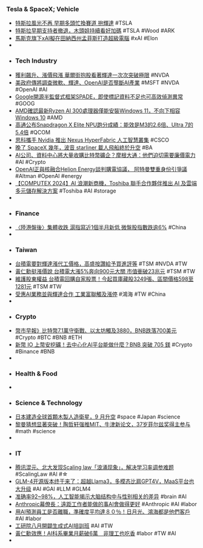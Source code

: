 ### Tesla & SpaceX; Vehicle
- [特斯拉風光不再 早期多頭忙換賽道 拚輝達](https://news.cnyes.com/news/id/5588121) #TSLA
- [特斯拉早期支持者撤退，木頭姐持續看好加碼](https://uanalyze.com.tw/articles/747565437) #TSLA #Wood #ARK
- [馬斯克旗下xAI擬在田納西州孟菲斯打造超級電腦](https://udn.com/news/story/6811/8013919) #xAI #Elon
-
- ### Tech Industry
- [獲利飆升、漲價飛漲 華爾街抱股看著輝達一次次突破極限](https://news.cnyes.com/news/id/5588714) #NVDA
- [美政府傳將調查微軟、輝達、OpenAI是否壟斷AI產業](https://www.moneydj.com/kmdj/news/newsviewer.aspx?a=1d28e477-bf42-429a-8aaf-7c00aec88429) #MSFT #NVDA #OpenAI #AI
- [Google開源半監督式框架SPADE，即使標記資料不足也可高效偵測異常](https://www.ithome.com.tw/news/163314) #GOOG
- [AMD確認最新Ryzen AI 300處理器僅能安裝Windows 11，不向下相容Windows 10](https://www.techbang.com/posts/115907-amdai-300windows-10) #AMD
- [高通公布Snapdragon X Elite﻿ NPU跑分成績：能效是M3的2.6倍、Ultra 7的5.4倍](https://www.techbang.com/posts/115713-qualcomm-snapdragon-x-elite-npu-score-26-times-more-energy) #QCOM
- [思科攜手 Nvidia 推出 Nexus HyperFabric 人工智慧叢集](https://finance.technews.tw/2024/06/05/cisco-nvidia-nexus-hyperfabric/) #CSCO
- [晚了 SpaceX 幾年，波音 starliner 載人飛船終於升空](https://technews.tw/2024/06/06/boeing-starliner-spacecraft-atlas-v-rocket/) #BA
- [AI公司、資料中心將大量收購比特幣礦企？摩根大通：他們迫切需要廉價電力](https://www.blocktempo.com/jpmorgan-says-bitcoin-miners-have-access-to-large-amounts-of-power-becoming-potential-ma-targets/) #AI #Crypto
- [OpenAI正與核融合Helion Energy談判購電協議， 阿特曼雙重身份引爭議](https://www.techbang.com/posts/115861-openaihelion-energy) #Altman #OpenAI #energy
- [【COMPUTEX 2024】AI 浪潮新商機，Toshiba 聯手合作夥伴推出 AI 及雲端多元儲存解決方案](https://www.inside.com.tw/article/35250-Toshiba) #Toshiba #AI #storage
-
- ### Finance
- [〈陸港盤後〉集體收跌 滬指寫近1個半月新低 微盤股指數跌逾6%](https://news.cnyes.com/news/id/5588857) #China
-
- ### Taiwan
- [台積電要對輝達漲代工價格，高盛按讚給予買進評等](https://finance.technews.tw/2024/06/06/tsmc-wants-to-raise-oem-prices-for-huida/) #TSM #NVDA #TW
- [黃仁勳挺漲價說 台積電大漲5%奔向900元大關 市值衝破23兆元](https://news.cnyes.com/news/id/5588466) #TSM #TW
- [維護股東權益 台積電回購自家股票！今起買庫藏股3249張、區間價格598至1281元](https://www.wealth.com.tw/articles/a99a305c-1228-4a62-b321-4d81d1bef4e3) #TSM #TW
- [受惠AI業務並與輝達合作 工業富聯觸及漲停](https://news.cnyes.com/news/id/5588707) #鴻海 #TW #China
-
- ### Crypto
- [幣市早報》比特幣7.1萬守衛戰、以太坊觸及3880，BNB跌落700美元](https://www.blocktempo.com/the-battle-to-defend-bitcoin-71000/) #Crypto #BTC #BNB #ETH
- [新幣 IO 上幣安挖礦！去中心化AI平台能做什麼？BNB 突破 705 鎂](https://www.blocktempo.com/binance-open-io-launchpool-for-4-days/) #Crypto #Binance #BNB
-
- ### Health & Food
-
- ### Science & Technology
- [日本建造全球首顆木製人造衛星，9 月升空](https://technews.tw/2024/05/30/the-first-wooden-satellite-is-expected-to-launch-in-september/) #space #Japan #science
- [黎曼猜想显著突破！陶哲轩强推MIT、牛津新论文，37岁菲尔兹奖得主参与](https://www.jiqizhixin.com/articles/2024-06-06-4) #math #science
-
- ### IT
- [腾讯混元、北大发现Scaling law「浪涌现象」，解决学习率调参难题](https://www.jiqizhixin.com/articles/2024-06-06) #ScalingLaw #AI #☆
- [GLM-4开源版本终于来了：超越Llama3，多模态比肩GPT4V，MaaS平台也大升级](https://www.jiqizhixin.com/articles/2024-06-06-6) #AI #GAI #LLM #GLM4
- [准确率92~98%，人工智能揭示大脑结构中与性别相关的差异](https://www.jiqizhixin.com/articles/2024-06-06-8) #brain #AI
- [Anthropic幕僚長：遠距工作者能做的事AI會做得更好](https://m.moneydj.com/f1a.aspx?a=e6bc3feb-1d8a-4029-bffc-40e85fbd0cb3) #Anthropic #AI #labor
- [用AI預測員工是否離職，準確度平均達８０％！日月光、鴻海都是他們客戶](https://www.cheers.com.tw/talent/article.action?id=5103248) #AI #labor
- [工研院八月開闢生成式AI培訓班](https://www.technice.com.tw/experience/gov/115980/) #AI #TW
- [黃仁勳效應！AI科系畢業月薪破6萬　非理工也吃香](https://finance.ettoday.net/news/2753523) #labor #TW #AI
-